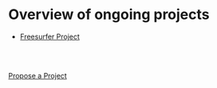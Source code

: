 # Overview of ongoing projects

- [Freesurfer Project](./freesurfer.md)

<br/>
<br/>

[Propose a Project](../propose_a_project.md)

